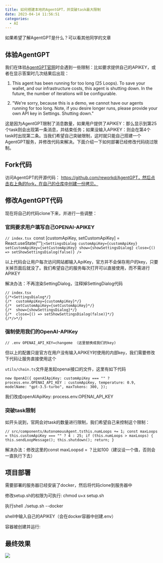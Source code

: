 ```yaml
---
title: 如何搭建本地的AgentGPT，并突破task最大限制
date: 2023-04-14 11:56:51
categories: 
  - AI
---
```


如果希望了解AgentGPT是什么？可以看其他同学的文章

## 体验AgentGPT

我们在体验[AgentGPT官网](https://agentgpt.reworkd.ai/)时会遇到一些限制：比如要求提供自己的APIKEY，或者在显示答案时几次结果后出现：

1. This agent has been running for too long (25 Loops). To save your wallet, and our infrastructure costs, this agent is shutting down. In the future, the number of iterations will be configurable.

2. "We're sorry, because this is a demo, we cannot have our agents running for too long. Note, if you desire longer runs, please provide your own API key in Settings. Shutting down."

这是因为AgentGPT限制了消息数量，如果用户提供了APIKEY：那么显示到第25个task则会出现第一条消息，并结束任务；如果没输入APIKEY：则会在第4个task时出现第二条。当我们希望自己突破限制，这时就只能自己搭建一个AgentGPT服务，并修改代码来解决。下面介绍一下如何部署已经修改代码绕过限制。

## Fork代码

访问AgentGPT的开源代码： https://github.com/reworkd/AgentGPT，然后点击右上角的fork，在自己的仓库中创建一份拷贝。

## 修改AgentGPT代码

现在将自己的代码clone下来，并进行一些调整：

### 官网要求用户填写自己OPENAI-APIKEY

`// index.tsx
`const [customApiKey, setCustomApiKey] = React.useState<string>("");`<SettingsDialog
  customApiKey={customApiKey}
  setCustomApiKey={setCustomApiKey}
  show={showSettingsDialog}
  close={() => setShowSettingsDialog(false)}
/>`

以上代码会让用户每次访问网站都输入ApiKey，官方并不会保存用户的key，只要关掉页面后就没了。我们希望自己的服务每次打开可以直接使用，而不需进行APIKEY

解决办法：不再渲染SettingDialog，注释掉SettingDialog代码

```
// index.tsx
{/*<SettingsDialog*/}
{/*  customApiKey={customApiKey}*/}
{/*  setCustomApiKey={setCustomApiKey}*/}
{/*  show={showSettingsDialog}*/}
{/*  close={() => setShowSettingsDialog(false)}*/}
{/*/>*/}
```

### 强制使用我们的OpenAI-APIKey

`// .env
OPENAI_API_KEY=changeme （这里替换成我们的key)`

但以上的配置只是官方在用户没有输入APIKEY时使用的内部key，我们需要修改下代码让服务直接使用这个

`utils/chain.ts`文件是发起openai接口的文件，这里有如下代码

`new OpenAI({
  openAIApiKey:
    customApiKey === "" ? process.env.OPENAI_API_KEY : customApiKey,
  temperature: 0.9,
  modelName: "gpt-3.5-turbo",
  maxTokens: 300,
});`

我们改成openAIApiKey: process.env.OPENAI_API_KEY

### 突破task限制

如开头说到，官网会对task的数量进行限制，我们希望自己来控制这个限制：

`// src/components/AutonomousAgent.tsthis.numLoops += 1;
const maxLoops = this.customApiKey === "" ? 4 : 25;
if (this.numLoops > maxLoops) {
  this.sendLoopMessage();
  this.shutdown();
  return;
}`

解决办法：修改这里的const maxLoopsd = ？比如100（建议设一个值，否则会一直执行下去）

## 项目部署

需要部署的服务器已经安装了docker，然后将代码clone到服务器中

修改setup.sh的权限为可执行: chmod u+x setup.sh

执行shell ./setup.sh --docker

shell中输入自己的APIKEY（会在docker容器中创建.env）

容器被创建并运行:

## 最终效果

![](https://images-service-1251417320.cos.ap-guangzhou.myqcloud.com/images/https3A2F2Fs3-us-west-2.png)